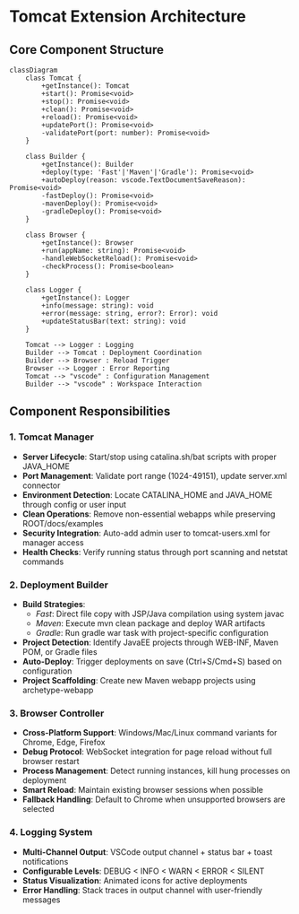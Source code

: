 # Tomcat Extension Architecture

## Core Component Structure

```mermaid
classDiagram
    class Tomcat {
        +getInstance(): Tomcat
        +start(): Promise<void>
        +stop(): Promise<void>
        +clean(): Promise<void>
        +reload(): Promise<void>
        +updatePort(): Promise<void>
        -validatePort(port: number): Promise<void>
    }
    
    class Builder {
        +getInstance(): Builder
        +deploy(type: 'Fast'|'Maven'|'Gradle'): Promise<void>
        +autoDeploy(reason: vscode.TextDocumentSaveReason): Promise<void>
        -fastDeploy(): Promise<void>
        -mavenDeploy(): Promise<void>
        -gradleDeploy(): Promise<void>
    }
    
    class Browser {
        +getInstance(): Browser
        +run(appName: string): Promise<void>
        -handleWebSocketReload(): Promise<void>
        -checkProcess(): Promise<boolean>
    }
    
    class Logger {
        +getInstance(): Logger
        +info(message: string): void
        +error(message: string, error?: Error): void
        +updateStatusBar(text: string): void
    }
    
    Tomcat --> Logger : Logging
    Builder --> Tomcat : Deployment Coordination
    Builder --> Browser : Reload Trigger
    Browser --> Logger : Error Reporting
    Tomcat --> "vscode" : Configuration Management
    Builder --> "vscode" : Workspace Interaction
```

## Component Responsibilities

### 1. Tomcat Manager
- **Server Lifecycle**: Start/stop using catalina.sh/bat scripts with proper JAVA_HOME
- **Port Management**: Validate port range (1024-49151), update server.xml connector
- **Environment Detection**: Locate CATALINA_HOME and JAVA_HOME through config or user input
- **Clean Operations**: Remove non-essential webapps while preserving ROOT/docs/examples
- **Security Integration**: Auto-add admin user to tomcat-users.xml for manager access
- **Health Checks**: Verify running status through port scanning and netstat commands

### 2. Deployment Builder
- **Build Strategies**:
  - *Fast*: Direct file copy with JSP/Java compilation using system javac
  - *Maven*: Execute mvn clean package and deploy WAR artifacts
  - *Gradle*: Run gradle war task with project-specific configuration
- **Project Detection**: Identify JavaEE projects through WEB-INF, Maven POM, or Gradle files
- **Auto-Deploy**: Trigger deployments on save (Ctrl+S/Cmd+S) based on configuration
- **Project Scaffolding**: Create new Maven webapp projects using archetype-webapp

### 3. Browser Controller
- **Cross-Platform Support**: Windows/Mac/Linux command variants for Chrome, Edge, Firefox
- **Debug Protocol**: WebSocket integration for page reload without full browser restart
- **Process Management**: Detect running instances, kill hung processes on deployment
- **Smart Reload**: Maintain existing browser sessions when possible
- **Fallback Handling**: Default to Chrome when unsupported browsers are selected

### 4. Logging System
- **Multi-Channel Output**: VSCode output channel + status bar + toast notifications
- **Configurable Levels**: DEBUG < INFO < WARN < ERROR < SILENT
- **Status Visualization**: Animated icons for active deployments
- **Error Handling**: Stack traces in output channel with user-friendly messages